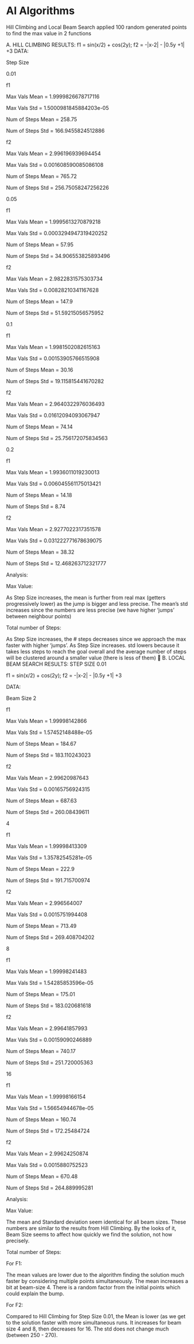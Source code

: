 # AI Algorithms
Hill Climbing and Local Beam Search applied 100 random generated points to find the max value in 2 functions

A. HILL CLIMBING RESULTS: 
f1 = sin(x/2) + cos(2y);				 f2 = -|x-2| - |0.5y +1| +3
DATA:

Step Size

0.01

f1

Max Vals Mean = 1.9999826678717116

Max Vals Std = 1.5000981845884203e-05

Num of Steps Mean = 258.75

Num of Steps Std = 166.9455824512886

f2

Max Vals Mean = 2.996196939694454

Max Vals Std = 0.001608590085086108

Num of Steps Mean = 765.72

Num of Steps Std = 256.75058247256226

0.05

f1

Max Vals Mean = 1.9995613270879218

Max Vals Std = 0.0003294947319420252

Num of Steps Mean = 57.95

Num of Steps Std = 34.906553825893496

f2

Max Vals Mean = 2.9822831575303734

Max Vals Std = 0.00828210341167628

Num of Steps Mean = 147.9

Num of Steps Std = 51.59215056575952

0.1

f1

Max Vals Mean = 1.9981502082615163

Max Vals Std = 0.00153905766515908

Num of Steps Mean = 30.16

Num of Steps Std = 19.115815441670282

f2

Max Vals Mean = 2.9640322976036493

Max Vals Std = 0.01612094093067947

Num of Steps Mean = 74.14

Num of Steps Std = 25.756172075834563

0.2

f1

Max Vals Mean = 1.9936011019230013

Max Vals Std = 0.006045561175013421

Num of Steps Mean = 14.18

Num of Steps Std = 8.74

f2

Max Vals Mean = 2.9277022317351578

Max Vals Std = 0.031222771678639075

Num of Steps Mean = 38.32

Num of Steps Std = 12.468263712321777


Analysis:

Max Value:

As Step Size increases, the mean is further from real max (getters progressively lower) as the jump is bigger and less precise.
The mean’s std increases since the numbers are less precise (we have higher ‘jumps’ between neighbour points)

Total number of Steps:

As Step Size increases, the # steps decreases since we approach the max faster with higher ‘jumps’.
As Step Size increases. std lowers because it takes less steps to reach the goal overall and the average number of steps will be clustered around a smaller value (there is less of them)

B. LOCAL BEAM SEARCH RESULTS: STEP SIZE 0.01 

f1 = sin(x/2) + cos(2y); 				f2 = -|x-2| - |0.5y +1| +3

DATA:

Beam Size
2

f1

Max Vals Mean = 1.99998142866

Max Vals Std = 1.57452148488e-05

Num of Steps Mean = 184.67

Num of Steps Std = 183.110243023

f2

Max Vals Mean = 2.99620987643

Max Vals Std = 0.00165756924315

Num of Steps Mean = 687.63

Num of Steps Std = 260.08439611

4

f1

Max Vals Mean = 1.99998413309

Max Vals Std = 1.35782545281e-05

Num of Steps Mean = 222.9

Num of Steps Std = 191.715700974

f2

Max Vals Mean = 2.996564007

Max Vals Std = 0.0015751994408

Num of Steps Mean = 713.49

Num of Steps Std = 269.408704202

8

f1

Max Vals Mean = 1.99998241483

Max Vals Std = 1.54285853596e-05

Num of Steps Mean = 175.01

Num of Steps Std = 183.020681618

f2

Max Vals Mean = 2.99641857993

Max Vals Std = 0.00159090246889

Num of Steps Mean = 740.17

Num of Steps Std = 251.720005363

16

f1

Max Vals Mean = 1.99998166154

Max Vals Std = 1.56654944678e-05

Num of Steps Mean = 160.74

Num of Steps Std = 172.25484724

f2

Max Vals Mean = 2.99624250874

Max Vals Std = 0.0015880752523

Num of Steps Mean = 670.48

Num of Steps Std = 264.889995281

Analysis:

Max Value:

The mean and Standard deviation seem identical for all beam sizes. These numbers are similar to the results from Hill Climbing. By the looks of it, Beam Size seems to affect how quickly we find the solution, not how precisely.

Total number of Steps:

For F1:

The mean values are lower due to the algorithm finding the solution much faster by considering multiple points simultaneously. The mean increases a bit at beam-size 4. There is a random factor from the initial points which could explain the bump.
 
For F2:

Compared to Hill Climbing for Step Size 0.01, the Mean is lower (as we get to the solution faster with more simultaneous runs. It increases for beam size 4 and 8, then decreases for 16. The std does not change much (between 250 - 270).

